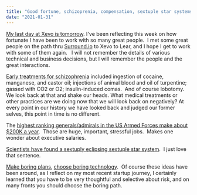 ```yaml
---
title: "Good fortune, schizoprenia, compensation, sextuple star systems, being boring -- things I learned this week"
date: "2021-01-31"
---
```


[My last day at Xevo is tomorrow](https://www.linkedin.com/posts/ludwigjohn_friends-and-colleagues-my-last-day-at-lear-activity-6761126614236577792-3i0k). I've been reflecting this week on how fortunate I have been to work with so many great people.  I met some great people on the path thru [Surround.io](http://Surround.io) to Xevo to Lear, and I hope I get to work with some of them again.   I will not remember the details of various technical and business decisions, but I will remember the people and the great interactions.

[Early treatments for schizophrenia](https://www.goodreads.com/book/show/49679332-hidden-valley-road) included ingestion of cocaine, manganese, and castor oil; injections of animal blood and oil of turpentine; gassed with CO2 or O2; insulin-induced comas.  And of course lobotomy. We look back at that and shake our heads. What medical treatments or other practices are we doing now that we will look back on negatively? At every point in our history we have looked back and judged our former selves, this point in time is no different.

The [highest ranking generals/admirals in the US Armed Forces make about $200K a year](https://militarypay.defense.gov/Portals/3/Documents/ActiveDutyTables/2020%20Military%20Basic%20Pay%20Table.pdf).  Those are huge, important, stressful jobs.  Makes one wonder about executive salaries.  

[Scientists have found a sextuply eclipsing sextuple star system](https://www.nytimes.com/2021/01/23/science/six-stars-eclipses.html).  I just love that sentence.

[Make boring plans](https://skamille.medium.com/make-boring-plans-9438ce5cb053), [choose boring technology](https://mcfunley.com/choose-boring-technology).  Of course these ideas have been around, as I reflect on my most recent startup journey, I certainly learned that you have to be very thoughtful and selective about risk, and on many fronts you should choose the boring path.
